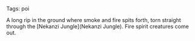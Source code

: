 Tags: poi

A long rip in the ground where smoke and fire spits forth, torn straight through the [Nekanzi Jungle](Nekanzi Jungle). Fire spirit creatures come out. 